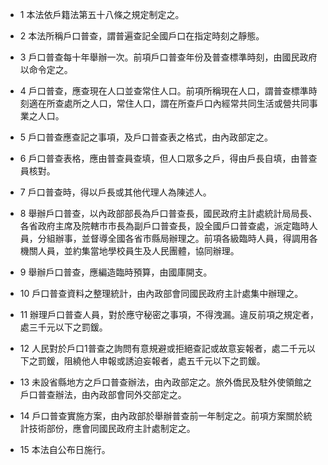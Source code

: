 * 1 本法依戶籍法第五十八條之規定制定之。

* 2 本法所稱戶口普查，謂普遍查記全國戶口在指定時刻之靜態。

* 3 戶口普查每十年舉辦一次。前項戶口普查年份及普查標準時刻，由國民政府以命令定之。

* 4 戶口普查，應查現在人口並查常住人口。前項所稱現在人口，謂普查標準時刻適在所查處所之人口，常住人口，謂在所查戶口內經常共同生活或營共同事業之人口。

* 5 戶口普查應查記之事項，及戶口普查表之格式，由內政部定之。

* 6 戶口普查表格，應由普查員查填，但人口眾多之戶，得由戶長自填，由普查員核對。

* 7 戶口普查時，得以戶長或其他代理人為陳述人。

* 8 舉辦戶口普查，以內政部部長為戶口普查長，國民政府主計處統計局局長、各省政府主席及院轄市市長為副戶口普查長，設全國戶口普查處，派定臨時人員，分組辦事，並督導全國各省市縣局辦理之。前項各級臨時人員，得調用各機關人員，並約集當地學校員生及人民團體，協同辦理。

* 9 舉辦戶口普查，應編造臨時預算，由國庫開支。

* 10 戶口普查資料之整理統計，由內政部會同國民政府主計處集中辦理之。

* 11 辦理戶口普查人員，對於應守秘密之事項，不得洩漏。違反前項之規定者，處三千元以下之罰鍰。

* 12 人民對於戶口1普查之詢問有意規避或拒絕查記或故意妄報者，處二千元以下之罰鍰，阻繞他人申報或誘迫妄報者，處五千元以下之罰鍰。

* 13 未設省縣地方之戶口普查辦法，由內政部定之。旅外僑民及駐外使領館之戶口普查辦法，由內政部會同外交部定之。

* 14 戶口普查實施方案，由內政部於舉辦普查前一年制定之。前項方案關於統計技術部份，應會同國民政府主計處制定之。

* 15 本法自公布日施行。

